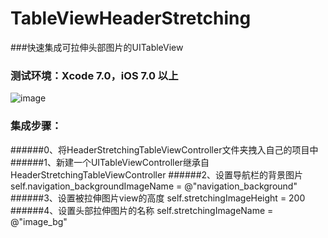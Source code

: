 # TableViewHeaderStretching

###快速集成可拉伸头部图片的UITableView

### 测试环境：Xcode 7.0，iOS 7.0 以上

![image](http://cdn.cocimg.com/bbs/attachment/Fid_19/19_332211_32a461d161ff5de.gif)

### 集成步骤：
######0、将HeaderStretchingTableViewController文件夹拽入自己的项目中
######1、新建一个UITableViewController继承自HeaderStretchingTableViewController
######2、设置导航栏的背景图片 self.navigation_backgroundImageName = @"navigation_background"
######3、设置被拉伸图片view的高度 self.stretchingImageHeight = 200
######4、设置头部拉伸图片的名称 self.stretchingImageName = @"image_bg"

